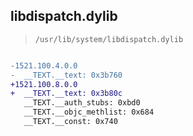 ## libdispatch.dylib

> `/usr/lib/system/libdispatch.dylib`

```diff

-1521.100.4.0.0
-  __TEXT.__text: 0x3b760
+1521.100.8.0.0
+  __TEXT.__text: 0x3b80c
   __TEXT.__auth_stubs: 0xbd0
   __TEXT.__objc_methlist: 0x684
   __TEXT.__const: 0x740

```
